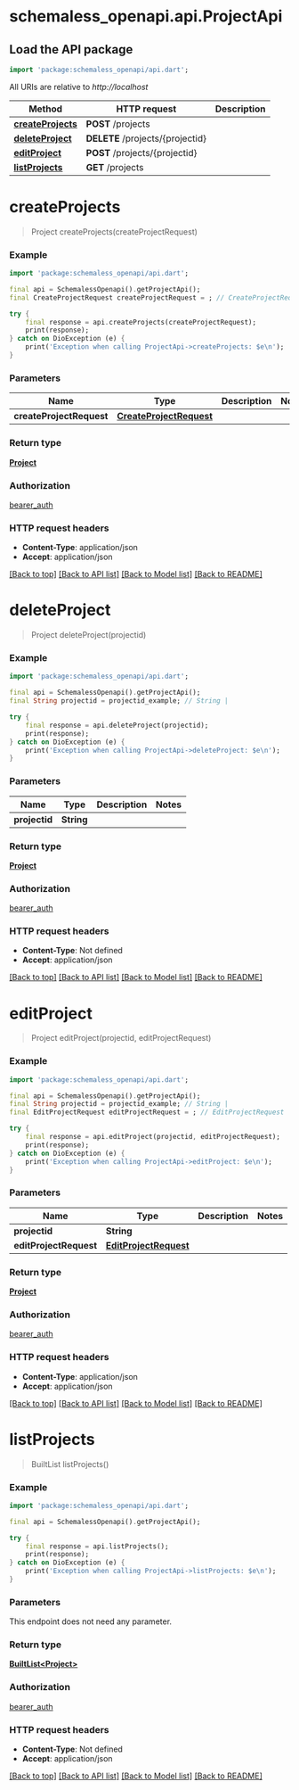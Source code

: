 # schemaless_openapi.api.ProjectApi

## Load the API package
```dart
import 'package:schemaless_openapi/api.dart';
```

All URIs are relative to *http://localhost*

Method | HTTP request | Description
------------- | ------------- | -------------
[**createProjects**](ProjectApi.md#createprojects) | **POST** /projects | 
[**deleteProject**](ProjectApi.md#deleteproject) | **DELETE** /projects/{projectid} | 
[**editProject**](ProjectApi.md#editproject) | **POST** /projects/{projectid} | 
[**listProjects**](ProjectApi.md#listprojects) | **GET** /projects | 


# **createProjects**
> Project createProjects(createProjectRequest)



### Example
```dart
import 'package:schemaless_openapi/api.dart';

final api = SchemalessOpenapi().getProjectApi();
final CreateProjectRequest createProjectRequest = ; // CreateProjectRequest | 

try {
    final response = api.createProjects(createProjectRequest);
    print(response);
} catch on DioException (e) {
    print('Exception when calling ProjectApi->createProjects: $e\n');
}
```

### Parameters

Name | Type | Description  | Notes
------------- | ------------- | ------------- | -------------
 **createProjectRequest** | [**CreateProjectRequest**](CreateProjectRequest.md)|  | 

### Return type

[**Project**](Project.md)

### Authorization

[bearer_auth](../README.md#bearer_auth)

### HTTP request headers

 - **Content-Type**: application/json
 - **Accept**: application/json

[[Back to top]](#) [[Back to API list]](../README.md#documentation-for-api-endpoints) [[Back to Model list]](../README.md#documentation-for-models) [[Back to README]](../README.md)

# **deleteProject**
> Project deleteProject(projectid)



### Example
```dart
import 'package:schemaless_openapi/api.dart';

final api = SchemalessOpenapi().getProjectApi();
final String projectid = projectid_example; // String | 

try {
    final response = api.deleteProject(projectid);
    print(response);
} catch on DioException (e) {
    print('Exception when calling ProjectApi->deleteProject: $e\n');
}
```

### Parameters

Name | Type | Description  | Notes
------------- | ------------- | ------------- | -------------
 **projectid** | **String**|  | 

### Return type

[**Project**](Project.md)

### Authorization

[bearer_auth](../README.md#bearer_auth)

### HTTP request headers

 - **Content-Type**: Not defined
 - **Accept**: application/json

[[Back to top]](#) [[Back to API list]](../README.md#documentation-for-api-endpoints) [[Back to Model list]](../README.md#documentation-for-models) [[Back to README]](../README.md)

# **editProject**
> Project editProject(projectid, editProjectRequest)



### Example
```dart
import 'package:schemaless_openapi/api.dart';

final api = SchemalessOpenapi().getProjectApi();
final String projectid = projectid_example; // String | 
final EditProjectRequest editProjectRequest = ; // EditProjectRequest | 

try {
    final response = api.editProject(projectid, editProjectRequest);
    print(response);
} catch on DioException (e) {
    print('Exception when calling ProjectApi->editProject: $e\n');
}
```

### Parameters

Name | Type | Description  | Notes
------------- | ------------- | ------------- | -------------
 **projectid** | **String**|  | 
 **editProjectRequest** | [**EditProjectRequest**](EditProjectRequest.md)|  | 

### Return type

[**Project**](Project.md)

### Authorization

[bearer_auth](../README.md#bearer_auth)

### HTTP request headers

 - **Content-Type**: application/json
 - **Accept**: application/json

[[Back to top]](#) [[Back to API list]](../README.md#documentation-for-api-endpoints) [[Back to Model list]](../README.md#documentation-for-models) [[Back to README]](../README.md)

# **listProjects**
> BuiltList<Project> listProjects()



### Example
```dart
import 'package:schemaless_openapi/api.dart';

final api = SchemalessOpenapi().getProjectApi();

try {
    final response = api.listProjects();
    print(response);
} catch on DioException (e) {
    print('Exception when calling ProjectApi->listProjects: $e\n');
}
```

### Parameters
This endpoint does not need any parameter.

### Return type

[**BuiltList&lt;Project&gt;**](Project.md)

### Authorization

[bearer_auth](../README.md#bearer_auth)

### HTTP request headers

 - **Content-Type**: Not defined
 - **Accept**: application/json

[[Back to top]](#) [[Back to API list]](../README.md#documentation-for-api-endpoints) [[Back to Model list]](../README.md#documentation-for-models) [[Back to README]](../README.md)

